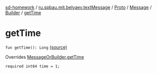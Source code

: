 [sd-homework](../../../../index.md) / [ru.spbau.mit.belyaev.textMessage](../../../index.md) / [Proto](../../index.md) / [Message](../index.md) / [Builder](index.md) / [getTime](.)

# getTime

`fun getTime(): Long` [(source)](https://github.com/StasBel/sd-homework/blob/InstantMessenger/src/main/kotlin/ru/spbau/mit/belyaev/textMessage/Proto.java#L561)

Overrides [MessageOrBuilder.getTime](../../-textMessage-or-builder/get-time.md)

`required int64 time = 1;`

